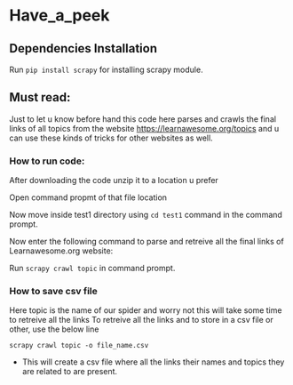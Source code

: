 # Have_a_peek
## Dependencies Installation
Run `pip install scrapy` for installing scrapy module.
## Must read:
Just to let u know before hand this code here parses and crawls the final links of all topics from the website https://learnawesome.org/topics and u can use these kinds of tricks for other websites as well.
### How to run code:

  After downloading the code unzip it to a location u prefer
  
  Open command propmt of that file location
  
  Now move inside test1 directory using `cd test1` command in the command prompt.
  
  Now enter the following command to parse and retreive all the final links of Learnawesome.org website:

Run `scrapy crawl topic` in command prompt.

### How to save csv file
  Here topic is the name of our spider and worry not this will take some time to retreive all the links
  To retreive all the links and to store in a csv file or other, use the below line

  `scrapy crawl topic -o file_name.csv` 
<ul>
  <li>This will create a csv file where all the links their names and topics they are related to are present.</li>
</ul>

